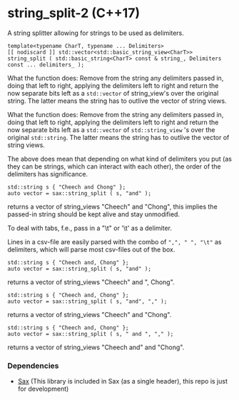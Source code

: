 
# string_split-2 (C++17)


A string splitter allowing for strings to be used as delimiters.

    template<typename CharT, typename ... Delimiters>
    [[ nodiscard ]] std::vector<std::basic_string_view<CharT>> string_split ( std::basic_string<CharT> const & string_, Delimiters const ... delimiters_ );


What the function does: Remove from the string any delimiters passed in, doing that left to right, applying the delimiters left to right and return the now separate bits left as a `std::vector` of string_view's over the original string. The latter means the string has to outlive the vector of string views.

What the function does: Remove from the string any delimiters passed in, doing that left to right, applying the delimiters left to right and return the now separate bits left as a `std::vector` of `std::string_view` 's over the original `std::string`. The latter means the string has to outlive the vector of string views.

The above does mean that depending on what kind of delimiters you put (as they can be strings, which can interact with each other), the order of the delimiters has significance.

    std::string s { "Cheech and Chong" };
    auto vector = sax::string_split ( s, "and" );

returns a vector of string_views "Cheech" and "Chong", this implies the passed-in string should be kept alive and stay unmodified.

To deal with tabs, f.e., pass in a "\t" or '\t' as a delimiter.

Lines in a csv-file are easily parsed with the combo of 
`",", " ", "\t"` as delimiters, which will parse most 
csv-files out of the box. 

    std::string s { "Cheech and, Chong" };
    auto vector = sax::string_split ( s, "and" );

returns a vector of string_views "Cheech" and ", Chong".

    std::string s { "Cheech and, Chong" };
    auto vector = sax::string_split ( s, "and", "," );

returns a vector of string_views "Cheech" and "Chong".
    
    std::string s { "Cheech and, Chong" };
    auto vector = sax::string_split ( s, " and ", "," );
    
returns a vector of string_views "Cheech and" and "Chong".


### Dependencies

* [Sax](https://github.com/degski/sax/) (This library is included in Sax (as a single header), this repo is just for development)
